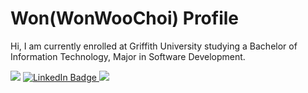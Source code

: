 # Won(WonWooChoi) Profile

Hi, I am currently enrolled at Griffith University studying a Bachelor of Information Technology, Major in Software Development.


<img src="https://www.codewars.com/users/1wooch/badges/large">

<a href="https://www.linkedin.com/in/wwc1999">
  <img src="https://img.shields.io/badge/LinkedIn-0077B5?style=for-the-badge&logo=linkedin&logoColor=white" alt="LinkedIn Badge">
</a>

<img src="[![GitHub Streak](http://github-readme-streak-stats.herokuapp.com?user=1wooch&theme=dark)](https://git.io/streak-stats)">
